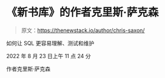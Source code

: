 # 《新书库》的作者克里斯·萨克森

> 原文：<https://thenewstack.io/author/chris-saxon/>

如何让 SQL 更容易理解、测试和维护

2022 年 8 月 23 日上午 11 点 24 分

作者克里斯·萨克森